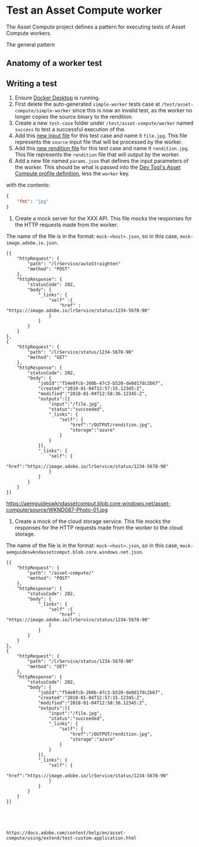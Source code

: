 # Test an Asset Compute worker

The Asset Compute project defines a pattern for executing tests of Asset Compute workers.

The general pattern 

## Anatomy of a worker test


## Writing a test

1. Ensure [Docker Desktop](../set-up/development-environment.md#docker) is running.
1. First delete the auto-generated `simple-worker` tests case at `/test/asset-compute/simple-worker` since this is now an invalid test, as the worker no longer copies the source binary to the rendition.
1. Create a new `test-case` folder under `/test/asset-compute/worker` named `success` to test a successful execution of the.
1. Add this [new input file](assets/test/file.jpg) for this test case and name it `file.jpg`. This file represents the `source` input file that will be processed by the worker.
1. Add this [new rendition file](assets/test/rendition.jpg) for this test case and name it `rendition.jpg`. This file represents the `rendition` file that will output by the worker. 
1. Add a new file named `params.json` that defines the input parameters of the worker. This should be what is passed into the [Dev Tool's Asset Compute profile definition](../develop/dev-tool.md), less the `worker` key.

 with the contents:

```json
{ 
    "fmt": "jpg"
}
```

1. Create a mock server for the XXX API. This file mocks the responses for the HTTP requests made from the worker. 

The name of the file is in the format: `mock-<host>.json`, so in this case, `mock-image.adobe.io.json`.

```
[{
    "httpRequest": {
        "path": "/lrService/autoStraighten"
        "method": "POST"
    },
    "httpResponse": {
        "statusCode": 202,
        "body": {
            "_links": {
                "self" :{
                    "href" : "https://image.adobe.io/lrService/status/1234-5678-90"
                }
            }
        }
    }
},
{
    "httpRequest": {
        "path": "/lrService/status/1234-5678-90"
        "method": "GET"
    },
    "httpResponse": {
        "statusCode": 202,
        "body": {
            "jobId":"f54e0fcb-260b-47c3-b520-de0d17dc2b67",
            "created":"2018-01-04T12:57:15.12345:Z",
            "modified":"2018-01-04T12:58:36.12345:Z",
            "outputs":[{
                "input":"/file.jpg",
                "status":"succeeded",
                "_links": {
                    "self": {
                        "href":"/OUTPUT/rendition.jpg",
                        "storage":"azure"
                    }
                }
            }],
            "_links": {
                "self": {
                    "href":"https://image.adobe.io/lrService/status/1234-5678-90"
                }
            }
        }
    }
}]
```


https://aemguideswkndassetcomput.blob.core.windows.net/asset-compute/source/WKND087-Photo-01.jpg

1. Create a mock of the cloud storage service. This file mocks the responses for the HTTP requests made from the worker to the  cloud storage.

The name of the file is in the format: `mock-<host>.json`, so in this case, `mock-aemguideswkndassetcomput.blob.core.windows.net.json`.

```
[{
    "httpRequest": {
        "path": "/asset-compute/"
        "method": "POST"
    },
    "httpResponse": {
        "statusCode": 202,
        "body": {
            "_links": {
                "self" :{
                    "href" : "https://image.adobe.io/lrService/status/1234-5678-90"
                }
            }
        }
    }
},
{
    "httpRequest": {
        "path": "/lrService/status/1234-5678-90"
        "method": "GET"
    },
    "httpResponse": {
        "statusCode": 202,
        "body": {
            "jobId":"f54e0fcb-260b-47c3-b520-de0d17dc2b67",
            "created":"2018-01-04T12:57:15.12345:Z",
            "modified":"2018-01-04T12:58:36.12345:Z",
            "outputs":[{
                "input":"/file.jpg",
                "status":"succeeded",
                "_links": {
                    "self": {
                        "href":"/OUTPUT/rendition.jpg",
                        "storage":"azure"
                    }
                }
            }],
            "_links": {
                "self": {
                    "href":"https://image.adobe.io/lrService/status/1234-5678-90"
                }
            }
        }
    }
}]





https://docs.adobe.com/content/help/en/asset-compute/using/extend/test-custom-application.html